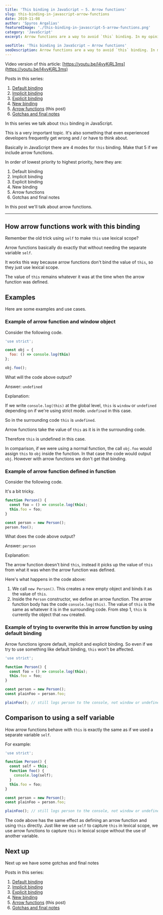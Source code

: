 ```yaml
---
title: 'This binding in JavaScript – 5. Arrow functions'
slug: this-binding-in-javascript-arrow-functions
date: 2019-11-08
author: 'Spyros Argalias'
featuredImage: './this-binding-in-javascript-5-arrow-functions.png'
category: 'JavaScript'
excerpt: Arrow functions are a way to avoid `this` binding. In my opinion this is one of the most important features of JavaScript, it makes things much easier.

seoTitle: 'This binding in JavaScript – Arrow functions'
seoDescription: Arrow functions are a way to avoid `this` binding. In my opinion this is one of the most important features of JavaScript, it makes things much easier.
---
```


Video version of this article: [https://youtu.be/l4vyKjRL3ms](https://youtu.be/l4vyKjRL3ms)

Posts in this series:
1. [Default binding](/blog/this-binding-in-javascript-1-default-binding/)
2. [Implicit binding](/blog/this-binding-in-javascript-2-implicit-binding/)
3. [Explicit binding](/blog/this-binding-in-javascript-3-explicit-binding/)
4. [New binding](/blog/this-binding-in-javascript-4-new-binding/)
5. [Arrow functions](/blog/this-binding-in-javascript-5-arrow-functions/) (this post)
6. [Gotchas and final notes](/blog/this-binding-in-javascript-6-gotchas-and-final-notes/)

In this series we talk about `this` binding in JavaScript.

This is a very important topic. It's also something that even experienced developers frequently get wrong and / or have to think about.

Basically in JavaScript there are 4 modes for `this` binding. Make that 5 if we include arrow functions.

In order of lowest priority to highest priority, here they are:
1. Default binding
2. Implicit binding
3. Explicit binding
4. New binding
5. Arrow functions
6. Gotchas and final notes

In this post we'll talk about arrow functions.

---


## How arrow functions work with this binding

Remember the old trick using `self` to make `this` use lexical scope?

Arrow functions basically do exactly that without needing the separate variable `self`.

It works this way because arrow functions don't bind the value of `this`, so they just use lexical scope.

The value of `this` remains whatever it was at the time when the arrow function was defined.


## Examples

Here are some examples and use cases.


### Example of arrow function and window object

Consider the following code.

```js
'use strict';

const obj = {
  foo: () => console.log(this)
};

obj.foo();
```

What will the code above output?

Answer: `undefined`

Explanation:

If we write `console.log(this)` at the global level, `this` is `window` or `undefined` depending on if we're using strict mode. `undefined` in this case.

So in the surrounding code `this` is `undefined`.

Arrow functions take the value of `this` as it is in the surrounding code.

Therefore `this` is undefined in this case.

In comparison, if we were using a normal function, the call `obj.foo` would assign `this` to `obj` inside the function. In that case the code would output `obj`. However with arrow functions we don't get that binding.


### Example of arrow function defined in function

Consider the following code.

It's a bit tricky.

```js
function Person() {
  const foo = () => console.log(this);
  this.foo = foo;
}

const person = new Person();
person.foo();
```

What does the code above output?

Answer: `person`

Explanation:

The arrow function doesn't bind `this`, instead it picks up the value of `this` from what it was when the arrow function was defined.

Here's what happens in the code above:
1. We call `new Person()`. This creates a new empty object and binds it as the value of `this`.
2. Inside the `Person` constructor, we define an arrow function. The arrow function body has the code `console.log(this)`. The value of `this` is the same as whatever it is in the surrounding code. From step 1, `this` is currently the object that `new` created.


### Example of trying to overwrite this in arrow function by using default binding

Arrow functions ignore default, implicit and explicit binding. So even if we try to use something like default binding, `this` won't be affected.

```js
'use strict';

function Person() {
  const foo = () => console.log(this);
  this.foo = foo;
}

const person = new Person();
const plainFoo = person.foo;

plainFoo(); // still logs person to the console, not window or undefined
```


## Comparison to using a self variable

How arrow functions behave with `this` is exactly the same as if we used a separate variable `self`.

For example:

```js
'use strict';

function Person() {
  const self = this;
  function foo() {
    console.log(self);
  }
  this.foo = foo;
}

const person = new Person();
const plainFoo = person.foo;

plainFoo(); // still logs person to the console, not window or undefined
```

The code above has the same effect as defining an arrow function and using `this` directly. Just like we use `self` to capture `this` in lexical scope, we use arrow functions to capture `this` in lexical scope without the use of another variable.


## Next up

Next up we have some gotchas and final notes

Posts in this series:
1. [Default binding](/blog/this-binding-in-javascript-1-default-binding/)
2. [Implicit binding](/blog/this-binding-in-javascript-2-implicit-binding/)
3. [Explicit binding](/blog/this-binding-in-javascript-3-explicit-binding/)
4. [New binding](/blog/this-binding-in-javascript-4-new-binding/)
5. [Arrow functions](/blog/this-binding-in-javascript-5-arrow-functions/) (this post)
6. [Gotchas and final notes](/blog/this-binding-in-javascript-6-gotchas-and-final-notes/)
